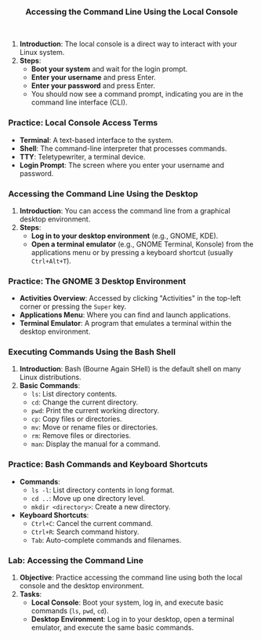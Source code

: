 <h3 align=center> Accessing the Command Line Using the Local Console </h3>
<br>

1. **Introduction**: The local console is a direct way to interact with your Linux system.
2. **Steps**:
   - **Boot your system** and wait for the login prompt.
   - **Enter your username** and press Enter.
   - **Enter your password** and press Enter.
   - You should now see a command prompt, indicating you are in the command line interface (CLI).

### Practice: Local Console Access Terms
- **Terminal**: A text-based interface to the system.
- **Shell**: The command-line interpreter that processes commands.
- **TTY**: Teletypewriter, a terminal device.
- **Login Prompt**: The screen where you enter your username and password.

### Accessing the Command Line Using the Desktop
1. **Introduction**: You can access the command line from a graphical desktop environment.
2. **Steps**:
   - **Log in to your desktop environment** (e.g., GNOME, KDE).
   - **Open a terminal emulator** (e.g., GNOME Terminal, Konsole) from the applications menu or by pressing a keyboard shortcut (usually `Ctrl+Alt+T`).

### Practice: The GNOME 3 Desktop Environment
- **Activities Overview**: Accessed by clicking "Activities" in the top-left corner or pressing the `Super` key.
- **Applications Menu**: Where you can find and launch applications.
- **Terminal Emulator**: A program that emulates a terminal within the desktop environment.

### Executing Commands Using the Bash Shell
1. **Introduction**: Bash (Bourne Again SHell) is the default shell on many Linux distributions.
2. **Basic Commands**:
   - `ls`: List directory contents.
   - `cd`: Change the current directory.
   - `pwd`: Print the current working directory.
   - `cp`: Copy files or directories.
   - `mv`: Move or rename files or directories.
   - `rm`: Remove files or directories.
   - `man`: Display the manual for a command.

### Practice: Bash Commands and Keyboard Shortcuts
- **Commands**:
   - `ls -l`: List directory contents in long format.
   - `cd ..`: Move up one directory level.
   - `mkdir <directory>`: Create a new directory.
- **Keyboard Shortcuts**:
   - `Ctrl+C`: Cancel the current command.
   - `Ctrl+R`: Search command history.
   - `Tab`: Auto-complete commands and filenames.

### Lab: Accessing the Command Line
1. **Objective**: Practice accessing the command line using both the local console and the desktop environment.
2. **Tasks**:
   - **Local Console**: Boot your system, log in, and execute basic commands (`ls`, `pwd`, `cd`).
   - **Desktop Environment**: Log in to your desktop, open a terminal emulator, and execute the same basic commands.
